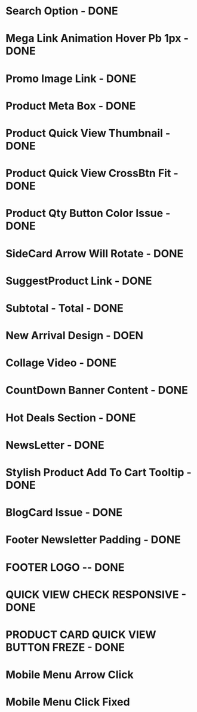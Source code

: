 # Search Option - DONE
# Mega Link Animation Hover Pb 1px - DONE
# Promo Image Link - DONE
# Product Meta Box - DONE
# Product Quick View Thumbnail - DONE
# Product Quick View CrossBtn Fit - DONE
# Product Qty Button Color Issue - DONE
# SideCard Arrow Will Rotate - DONE
# SuggestProduct Link - DONE
# Subtotal - Total - DONE
# New Arrival Design - DOEN
# Collage Video - DONE
# CountDown Banner Content - DONE
# Hot Deals Section - DONE
# NewsLetter - DONE
# Stylish Product Add To Cart Tooltip - DONE
# BlogCard Issue - DONE
# Footer Newsletter Padding - DONE
# FOOTER LOGO -- DONE
# QUICK VIEW CHECK RESPONSIVE - DONE
# PRODUCT CARD QUICK VIEW BUTTON FREZE - DONE
# Mobile Menu Arrow Click
# Mobile Menu Click Fixed
